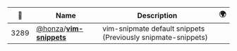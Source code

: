 |:star2: | Name | Description | 🌍|
|---|---|---|---|
|3289|[@honza](https://github.com/honza)/[**vim-snippets**](https://github.com/honza/vim-snippets)|vim-snipmate default snippets (Previously snipmate-snippets)||

